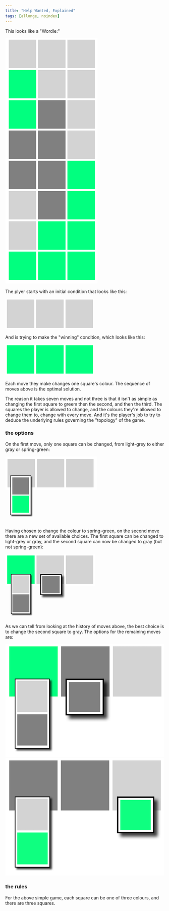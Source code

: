 ```yaml
---
title: "Help Wanted, Explained"
tags: [allonge, noindex]
---
```


This looks like a "Wordle:"

<div max-width=290><img alt="Wordle" src="/assets/images/game/wordle.png"/></div>

The plyer starts with an initial condition that looks like this:

<div max-width=290><img alt="Initial" src="/assets/images/game/initial.png"/></div>

And is trying to make the "winning" condition, which looks like this:

<div max-width=290><img alt="Winning" src="/assets/images/game/winning.png"/></div>

Each move they make changes one square's colour. The sequence of moves above is the optimal solution.

The reason it takes seven moves and not three is that it isn't as simple as changing the first square to greem then the second, and then the third. The squares the player is allowed to change, and the colours they're allowed to change them to, change with every move. And it's the player's job to try to deduce the underlying rules governing the "topology" of the game.

### the options

On the first move, only one square can be changed, from light-grey to either gray or spring-green:

<div max-width=290><img alt="First Move" src="/assets/images/game/first-move.png"/></div>

Having chosen to change the colour to spring-green, on the second move there are a new set of available choices. The first square can be changed to light-grey or gray, and the second square can now be changed to gray (but not spring-green):

<div max-width=290><img alt="Second Move" src="/assets/images/game/second-move.png"/></div>

As we can tell from looking at the history of moves above, the best choice is to change the second square to gray. The options for the remaining moves are:

<div max-width=290><img alt="Third Move" src="/assets/images/game/third-move.png"/></div>

<div max-width=290><img alt="Fourth Move" src="/assets/images/game/fourth-move.png"/></div>


### the rules

For the above simple game, each square can be one of three colours, and there are three squares.
